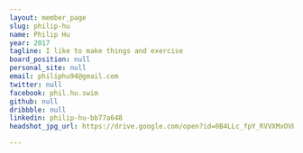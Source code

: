 ```yaml
---
layout: member_page
slug: philip-hu
name: Philip Hu
year: 2017
tagline: I like to make things and exercise
board_position: null
personal_site: null
email: philiphu94@gmail.com
twitter: null
facebook: phil.hu.swim
github: null
dribbble: null
linkedin: philip-hu-bb77a648
headshot_jpg_url: https://drive.google.com/open?id=0B4LLc_fpY_RVVXMxOVBMUXBGMGc

---
```


